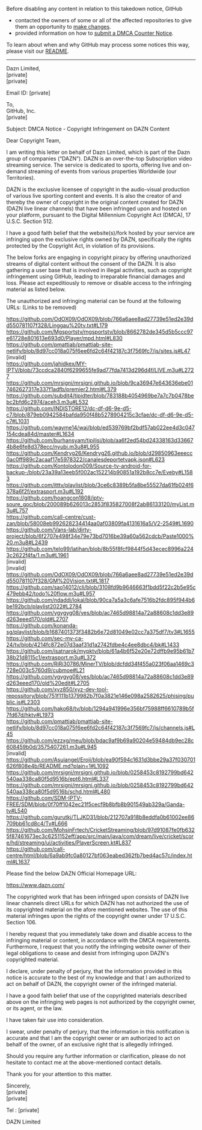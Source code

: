 Before disabling any content in relation to this takedown notice, GitHub
- contacted the owners of some or all of the affected repositories to give them an opportunity to [make changes](https://docs.github.com/en/github/site-policy/dmca-takedown-policy#a-how-does-this-actually-work).
- provided information on how to [submit a DMCA Counter Notice](https://docs.github.com/en/articles/guide-to-submitting-a-dmca-counter-notice).

To learn about when and why GitHub may process some notices this way, please visit our [README](https://github.com/github/dmca/blob/master/README.md#anatomy-of-a-takedown-notice).

---

Dazn Limited,    
[private]  
[private]  
  
Email ID: [private]  
  
   
  
To,    
GitHub, Inc.  
[private]    
   
  
Subject: DMCA Notice - Copyright Infringement on DAZN Content  
  
Dear Copyright Team,  
  
I am writing this letter on behalf of Dazn Limited, which is part of the Dazn group of companies (“DAZN”). DAZN is an over-the-top Subscription video streaming service. The service is dedicated to sports, offering live and on-demand streaming of events from various properties Worldwide (our Territories).    
  
DAZN is the exclusive licensee of copyright in the audio-visual production of various live sporting content and events. It is also the creator of and thereby the owner of copyright in the original content created for DAZN (DAZN live linear channels) that have been infringed upon and hosted on your platform, pursuant to the Digital Millennium Copyright Act (DMCA), 17 U.S.C. Section 512.  
    
I have a good faith belief that the website(s)/fork hosted by your service are infringing upon the exclusive rights owned by DAZN, specifically the rights protected by the Copyright Act, in violation of its provisions.     
  
The below forks are engaging in copyright piracy by offering unauthorized streams of digital content without the consent of the DAZN. It is also gathering a user base that is involved in illegal activities, such as copyright infringement using GitHub, leading to irreparable financial damages and loss. Please act expeditiously to remove or disable access to the infringing material as listed below.  
   
The unauthorized and infringing material can be found at the following URLs: (Links to be removed)    
   
https://github.com/OdOX09/OdOX09/blob/766a6aee8ad27739e51ed2e39dd550781107f328/Linggau%20tv.txt#L179  
https://github.com/Mgsportstv/mgsportstv/blob/8662782de345d5b5ccc97e61728e801613e693d0/Player/mpd.html#L830  
https://github.com/pmattiab/pmattiab-site-netlify/blob/8d97cc018a075f6ee6fd2c64f42187c3f7569fc7/js/sites.js#L47  
[invalid]  
https://github.com/jahidkex/MY-IPTV/blob/73ccdca2840f6299655fe9ad77fda7413d296d4f/LIVE.m3u#L2727  
https://github.com/mrsigni/mrsigni.github.io/blob/9ca36947e643636ebe017462627317e337f1adfb/premier2.html#L379  
https://github.com/subdit4/tipidter/blob/783188b4054969be7a7c7b0478bebc2bfd6c2974/aceh3.m3u#L532  
https://github.com/INDISTORE12/dc-df-d6-9e-d5-c7/blob/879eb0942584bafda950f48b5278904215c3cfae/dc-df-d6-9e-d5-c7#L1031  
https://github.com/wayme14/wai/blob/ed539769bf2bdf57ab022ee4d3c047154cdea84d/master#L1634  
https://github.com/burhansyam/tipilisi/blob/aa6f2ed54bd24338163d336674b8e6fe8d378ecc/nyubi.m3u8#L955  
https://github.com/Kendryg26/Kendryg26.github.io/blob/d29850963eeecc0ac0ff989c2acaaf17e5978322/canalesdeportetvapk.json#L623  
https://github.com/Kontolodon009/Source-tv-android-for-backup-/blob/23a39a13eeb5f002ac152214b90851a192b8cc7e/Eveby#L1583  
https://github.com/itttv/playlist/blob/3ce6c8389b5fa8be55527da61fb024f6378a6f2f/extrasport.m3u#L192  
https://github.com/hoangcon1808/iptv-soure_goc/blob/200089b626013c2853f835827008f2ab86133120/myList.m3u#L757  
https://github.com/call-centre/cust-zan/blob/58008eb992628234414aa0af03809fa4131616a5/V2-2549#L1690  
https://github.com/Vans-lab/dirty-project/blob/6f2707e498f34e79e73bd7016be39a60a562cdcb/Paste1000%20.m3u8#L2439  
https://github.com/telo99/latihan/blob/8b55f8fcf9844f5d43ecec8996a2243c2622f4fa/1.m3u#L1961  
[invalid]  
[invalid]  
https://github.com/OdOX09/OdOX09/blob/766a6aee8ad27739e51ed2e39dd550781107f328/GM%20Vision.txt#L1817  
https://github.com/sao14012/cli/blob/3108fd9b9646663f1bdd5f22c2b5e95c479ebb42/todo%20flow.m3u#L957  
https://github.com/ndaddi/lokal/blob/90ca7a5a3c6afe7516b2fdc895f944b6be192bcb/playlist2022#L2784  
https://github.com/ygygyg08/yes/blob/ac7465d98814a72a88608c1dd3e89d263eeed170/old#L2707  
https://github.com/konanda-sg/playlist/blob/b1687401373f3482b6e72d81049e02cc7a375df7/tv3#L1655  
https://github.com/sec-my-ca-24/tv/blob/4214fc872e07d3aaf31d1a2742fdbe4c4ee8dbc4/bk#L1433  
https://github.com/isatnarok/mypktv/blob/61a4b6f52e20e72dffb9e95b61b738b21d8115c1/extrasport.m3u#L372  
https://github.com/RiRi30786/MinerTV/blob/dcfdd34f455a023f06aa1469c3728e003c5760d9/cubmoe#L21  
https://github.com/ygygyg08/yes/blob/ac7465d98814a72a88608c1dd3e89d263eeed170/old%20edit#L2705  
https://github.com/xyz850/xyz-dev-tool-repossitory/blob/751f111b1379982b7f0a3821e146e098a2582625/phising/public.js#L2303  
https://github.com/hako68/tv/blob/1294a941996e356bf75988ff6610789b5f7fd67d/hktv#L1973  
https://github.com/pmattiab/pmattiab-site-netlify/blob/8d97cc018a075f6ee6fd2c64f42187c3f7569fc7/js/channels.js#L45  
https://github.com/ezzxg/meu/blob/bdac9af9b69a90204e59484db9ec28c608459b0d/3575407261.m3u#L945  
[invalid]  
https://github.com/Asuiangel/Eroji/blob/ea90f594c1631d3bbe29a37f030701626f808e4b/README.md?plain=1#L1092  
https://github.com/mrsigni/mrsigni.github.io/blob/0258453c8192799bd642540aa338ca80f5d9516b/ept6.html#L337  
https://github.com/mrsigni/mrsigni.github.io/blob/0258453c8192799bd642540aa338ca80f5d9516b/schd.html#L480  
https://github.com/SDM-IPTV-FREE/SDM/blob/0f70ff1042ec21f5cecf9b8bfb8b901549ab329a/Ganda-tv#L540  
https://github.com/gurutkj/TLJKD31/blob/212707a918b8eddfa0b61002ee86709bb61cd8c4/Tv#L666  
https://github.com/MohsinFrtech/CricketStreaming/blob/97d91087fe0fb6325f87461673ec3c6251152eff/app/src/main/java/com/dream/live/cricket/score/hd/streaming/ui/activities/PlayerScreen.kt#L837  
https://github.com/call-centre/html/blob/6a9ab9fc0a80127bf063eabed362fb7bed4ac57c/index.html#L1637  
    
Please find the below DAZN Official Homepage URL:     

https://www.dazn.com/  
  
The copyrighted work that has been infringed upon consists of DAZN live linear channels direct URLs for which DAZN has not authorized the use of its copyrighted material on the afore mentioned websites. The use of this material infringes upon the rights of the copyright owner under 17 U.S.C. Section 106.  
  
I hereby request that you immediately take down and disable access to the infringing material or content, in accordance with the DMCA requirements. Furthermore, I request that you notify the infringing website owner of their legal obligations to cease and desist from infringing upon DAZN's copyrighted material.  
  
I declare, under penalty of perjury, that the information provided in this notice is accurate to the best of my knowledge and that I am authorized to act on behalf of DAZN, the copyright owner of the infringed material.  
  
I have a good faith belief that use of the copyrighted materials described above on the infringing web pages is not authorized by the copyright owner, or its agent, or the law.  
  
I have taken fair use into consideration.  
  
I swear, under penalty of perjury, that the information in this notification is accurate and that I am the copyright owner or am authorized to act on behalf of the owner, of an exclusive right that is allegedly infringed.  
  
Should you require any further information or clarification, please do not hesitate to contact me at the above-mentioned contact details.  
  
Thank you for your attention to this matter.  
  
Sincerely,  
[private]  
[private]  
  
Tel : [private]  
  
DAZN Limited  
